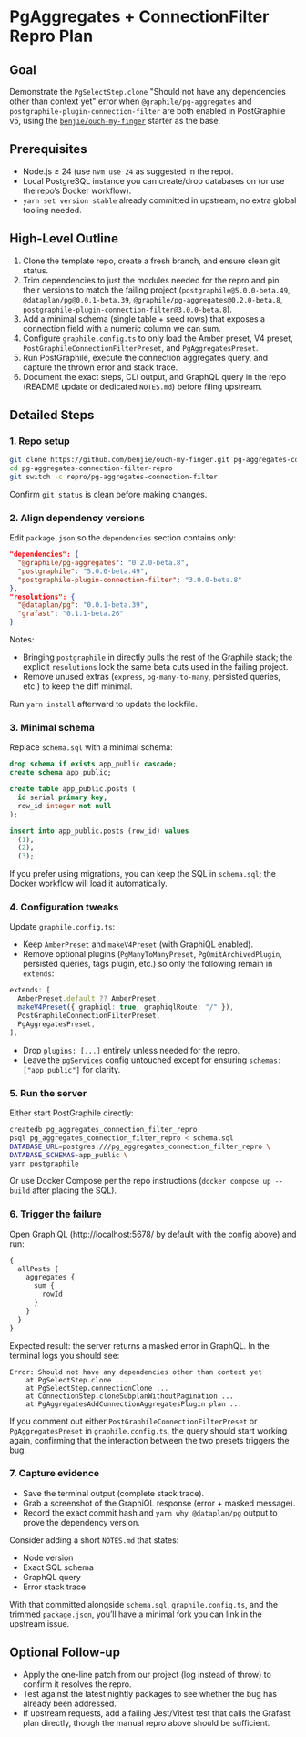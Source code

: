 # PgAggregates + ConnectionFilter Repro Plan

## Goal
Demonstrate the `PgSelectStep.clone` "Should not have any dependencies other than context yet" error when `@graphile/pg-aggregates` and `postgraphile-plugin-connection-filter` are both enabled in PostGraphile v5, using the [`benjie/ouch-my-finger`](https://github.com/benjie/ouch-my-finger) starter as the base.

## Prerequisites
- Node.js ≥ 24 (use `nvm use 24` as suggested in the repo).
- Local PostgreSQL instance you can create/drop databases on (or use the repo’s Docker workflow).
- `yarn set version stable` already committed in upstream; no extra global tooling needed.

## High-Level Outline
1. Clone the template repo, create a fresh branch, and ensure clean git status.
2. Trim dependencies to just the modules needed for the repro and pin their versions to match the failing project (`postgraphile@5.0.0-beta.49`, `@dataplan/pg@0.0.1-beta.39`, `@graphile/pg-aggregates@0.2.0-beta.8`, `postgraphile-plugin-connection-filter@3.0.0-beta.8`).
3. Add a minimal schema (single table + seed rows) that exposes a connection field with a numeric column we can sum.
4. Configure `graphile.config.ts` to only load the Amber preset, V4 preset, `PostGraphileConnectionFilterPreset`, and `PgAggregatesPreset`.
5. Run PostGraphile, execute the connection aggregates query, and capture the thrown error and stack trace.
6. Document the exact steps, CLI output, and GraphQL query in the repo (README update or dedicated `NOTES.md`) before filing upstream.

## Detailed Steps

### 1. Repo setup
```bash
git clone https://github.com/benjie/ouch-my-finger.git pg-aggregates-connection-filter-repro
cd pg-aggregates-connection-filter-repro
git switch -c repro/pg-aggregates-connection-filter
```
Confirm `git status` is clean before making changes.

### 2. Align dependency versions
Edit `package.json` so the `dependencies` section contains only:

```json
"dependencies": {
  "@graphile/pg-aggregates": "0.2.0-beta.8",
  "postgraphile": "5.0.0-beta.49",
  "postgraphile-plugin-connection-filter": "3.0.0-beta.8"
},
"resolutions": {
  "@dataplan/pg": "0.0.1-beta.39",
  "grafast": "0.1.1-beta.26"
}
```

Notes:
- Bringing `postgraphile` in directly pulls the rest of the Graphile stack; the explicit `resolutions` lock the same beta cuts used in the failing project.
- Remove unused extras (`express`, `pg-many-to-many`, persisted queries, etc.) to keep the diff minimal.

Run `yarn install` afterward to update the lockfile.

### 3. Minimal schema
Replace `schema.sql` with a minimal schema:

```sql
drop schema if exists app_public cascade;
create schema app_public;

create table app_public.posts (
  id serial primary key,
  row_id integer not null
);

insert into app_public.posts (row_id) values
  (1),
  (2),
  (3);
```

If you prefer using migrations, you can keep the SQL in `schema.sql`; the Docker workflow will load it automatically.

### 4. Configuration tweaks
Update `graphile.config.ts`:
- Keep `AmberPreset` and `makeV4Preset` (with GraphiQL enabled).
- Remove optional plugins (`PgManyToManyPreset`, `PgOmitArchivedPlugin`, persisted queries, tags plugin, etc.) so only the following remain in `extends`:

```ts
extends: [
  AmberPreset.default ?? AmberPreset,
  makeV4Preset({ graphiql: true, graphiqlRoute: "/" }),
  PostGraphileConnectionFilterPreset,
  PgAggregatesPreset,
],
```

- Drop `plugins: [...]` entirely unless needed for the repro.
- Leave the `pgServices` config untouched except for ensuring `schemas: ["app_public"]` for clarity.

### 5. Run the server
Either start PostGraphile directly:

```bash
createdb pg_aggregates_connection_filter_repro
psql pg_aggregates_connection_filter_repro < schema.sql
DATABASE_URL=postgres:///pg_aggregates_connection_filter_repro \
DATABASE_SCHEMAS=app_public \
yarn postgraphile
```

Or use Docker Compose per the repo instructions (`docker compose up --build` after placing the SQL).

### 6. Trigger the failure
Open GraphiQL (http://localhost:5678/ by default with the config above) and run:

```graphql
{
  allPosts {
    aggregates {
      sum {
        rowId
      }
    }
  }
}
```

Expected result: the server returns a masked error in GraphQL. In the terminal logs you should see:

```
Error: Should not have any dependencies other than context yet
    at PgSelectStep.clone ...
    at PgSelectStep.connectionClone ...
    at ConnectionStep.cloneSubplanWithoutPagination ...
    at PgAggregatesAddConnectionAggregatesPlugin plan ...
```

If you comment out either `PostGraphileConnectionFilterPreset` or `PgAggregatesPreset` in `graphile.config.ts`, the query should start working again, confirming that the interaction between the two presets triggers the bug.

### 7. Capture evidence
- Save the terminal output (complete stack trace).
- Grab a screenshot of the GraphiQL response (error + masked message).
- Record the exact commit hash and `yarn why @dataplan/pg` output to prove the dependency version.

Consider adding a short `NOTES.md` that states:
- Node version
- Exact SQL schema
- GraphQL query
- Error stack trace

With that committed alongside `schema.sql`, `graphile.config.ts`, and the trimmed `package.json`, you’ll have a minimal fork you can link in the upstream issue.

## Optional Follow-up
- Apply the one-line patch from our project (log instead of throw) to confirm it resolves the repro.
- Test against the latest nightly packages to see whether the bug has already been addressed.
- If upstream requests, add a failing Jest/Vitest test that calls the Grafast plan directly, though the manual repro above should be sufficient.

